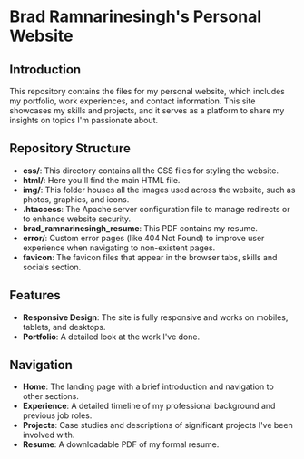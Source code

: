 # Brad Ramnarinesingh's Personal Website

## Introduction

This repository contains the files for my personal website, which includes my portfolio, work experiences, and contact information. This site showcases my skills and projects, and it serves as a platform to share my insights on topics I'm passionate about.

## Repository Structure

- **css/**: This directory contains all the CSS files for styling the website.
- **html/**: Here you'll find the main HTML file.
- **img/**: This folder houses all the images used across the website, such as photos, graphics, and icons.
- **.htaccess**: The Apache server configuration file to manage redirects or to enhance website security.
- **brad_ramnarinesingh_resume**: This PDF contains my resume.
- **error/**: Custom error pages (like 404 Not Found) to improve user experience when navigating to non-existent pages.
- **favicon**: The favicon files that appear in the browser tabs, skills and socials section.

## Features

- **Responsive Design**: The site is fully responsive and works on mobiles, tablets, and desktops.
- **Portfolio**: A detailed look at the work I've done.

## Navigation

- **Home**: The landing page with a brief introduction and navigation to other sections.
- **Experience**: A detailed timeline of my professional background and previous job roles.
- **Projects**: Case studies and descriptions of significant projects I've been involved with.
- **Resume**: A downloadable PDF of my formal resume.
